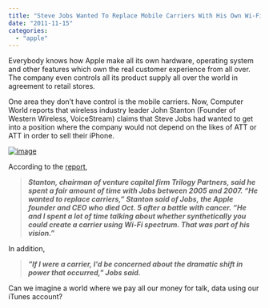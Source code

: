 ```yaml
---
title: "Steve Jobs Wanted To Replace Mobile Carriers With His Own Wi-Fi Spectrum"
date: "2011-11-15"
categories: 
  - "apple"
---
```


Everybody knows how Apple make all its own hardware, operating system and other features which own the real customer experience from all over. The company even controls all its product supply all over the world in agreement to retail stores.

One area they don’t have control is the mobile carriers. Now, Computer World reports that wireless industry leader John Stanton (Founder of Western Wireless, VoiceStream) claims that Steve Jobs had wanted to get into a position where the company would not depend on the likes of ATT or ATT in order to sell their iPhone.

[![image](http://lh3.ggpht.com/-IGr6fuJQ_Hs/TsLyQCvgBdI/AAAAAAAAHuw/VHr7AtgFNfA/image_thumb.png?imgmax=800 "image")](http://lh3.ggpht.com/-uL9g7VMZXIk/TsLyO83tALI/AAAAAAAAHuo/gvTmoBzjViY/s1600-h/image%25255B2%25255D.png)

According to the [report](http://www.computerworld.com/s/article/9221854/Jobs_wanted_own_network_with_unlicensed_spectrum?utm_source=dlvr.it&utm_medium=twitter),

> _**Stanton, chairman of venture capital firm Trilogy Partners, said he spent a fair amount of time with Jobs between 2005 and 2007. “He wanted to replace carriers,” Stanton said of Jobs, the Apple founder and CEO who died Oct. 5 after a battle with cancer. “He and I spent a lot of time talking about whether synthetically you could create a carrier using Wi-Fi spectrum. That was part of his vision.”**_

In addition,

> **_"If I were a carrier, I'd be concerned about the dramatic shift in power that occurred," Jobs said._**

Can we imagine a world where we pay all our money for talk, data using our iTunes account?
